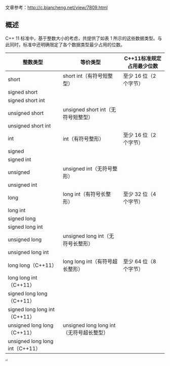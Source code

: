 文章参考：http://c.biancheng.net/view/7809.html



## 概述

C++ 11 标准中，基于整数大小的考虑，共提供了如表 1 所示的这些数据类型。与此同时，标准中还明确限定了各个数据类型最少占用的位数。

| 整数类型                        | 等价类型                                 | C++11标准规定占用最少位数 |
| ------------------------------- | ---------------------------------------- | ------------------------- |
| short                           | short int（有符号短整型）                | 至少 16 位（2 个字节）    |
| signed short                    |                                          |                           |
| signed short int                |                                          |                           |
| unsigned short                  | unsigned short int（无符号短整型）       |                           |
| unsigned short int              |                                          |                           |
| int                             | int（有符号整形）                        | 至少 16 位（2 个字节）    |
| signed                          |                                          |                           |
| signed int                      |                                          |                           |
| unsigned                        | unsigned int（无符号整形）               |                           |
| unsigned int                    |                                          |                           |
| long                            | long int（有符号长整形）                 | 至少 32 位（4 个字节）    |
| long int                        |                                          |                           |
| signed long                     |                                          |                           |
| signed long int                 |                                          |                           |
| unsigned long                   | unsigned long int（无符号长整形）        |                           |
| unsigned long int               |                                          |                           |
| long long（C++11）              | long long int（有符号超长整形）          | 至少 64 位（8 个字节）    |
| long long int（C++11）          |                                          |                           |
| signed long long（C++11）       |                                          |                           |
| signed long long int（C++11）   |                                          |                           |
| unsigned long long（C++11）     | unsigned long long int（无符号超长整型） |                           |
| unsigned long long int（C++11） |                                          |                           |

‘’